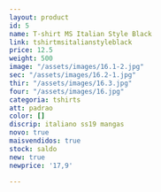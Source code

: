 ```yaml
---
layout: product
id: 5
name: T-shirt MS Italian Style Black
link: tshirtmsitalianstyleblack
price: 12.5
weight: 500
image: "/assets/images/16.1-2.jpg"
sec: "/assets/images/16.2-1.jpg"
thir: "/assets/images/16.3.jpg"
four: "/assets/images/16.jpg"
categoria: tshirts
att: padrao
color: []
discrip: italiano ss19 mangas
novo: true
maisvendidos: true
stock: saldo
new: true
newprice: '17,9'

---
```

